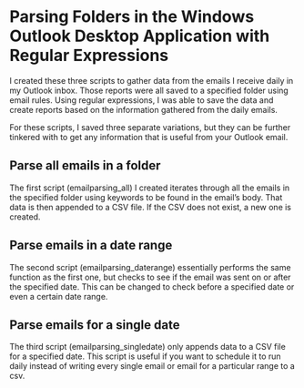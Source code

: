 # Parsing Folders in the Windows Outlook Desktop Application with Regular Expressions
I created these three scripts to gather data from the emails I receive daily in my Outlook inbox. Those reports were all saved to a specified folder using email rules. Using regular expressions, I was able to save the data and create reports based on the information gathered from the daily emails.

For these scripts, I saved three separate variations, but they can be further tinkered with to get any information that is useful from your Outlook email.
## Parse all emails in a folder
The first script (emailparsing_all) I created iterates through all the emails in the specified folder using keywords to be found in the email’s body. That data is then appended to a CSV file. If the CSV does not exist, a new one is created.
## Parse emails in a date range
The second script (emailparsing_daterange) essentially performs the same function as the first one, but checks to see if the email was sent on or after the specified date. This can be changed to check before a specified date or even a certain date range.
## Parse emails for a single date
The third script (emailparsing_singledate) only appends data to a CSV file for a specified date. This script is useful if you want to schedule it to run daily instead of writing every single email or email for a particular range to a csv.

